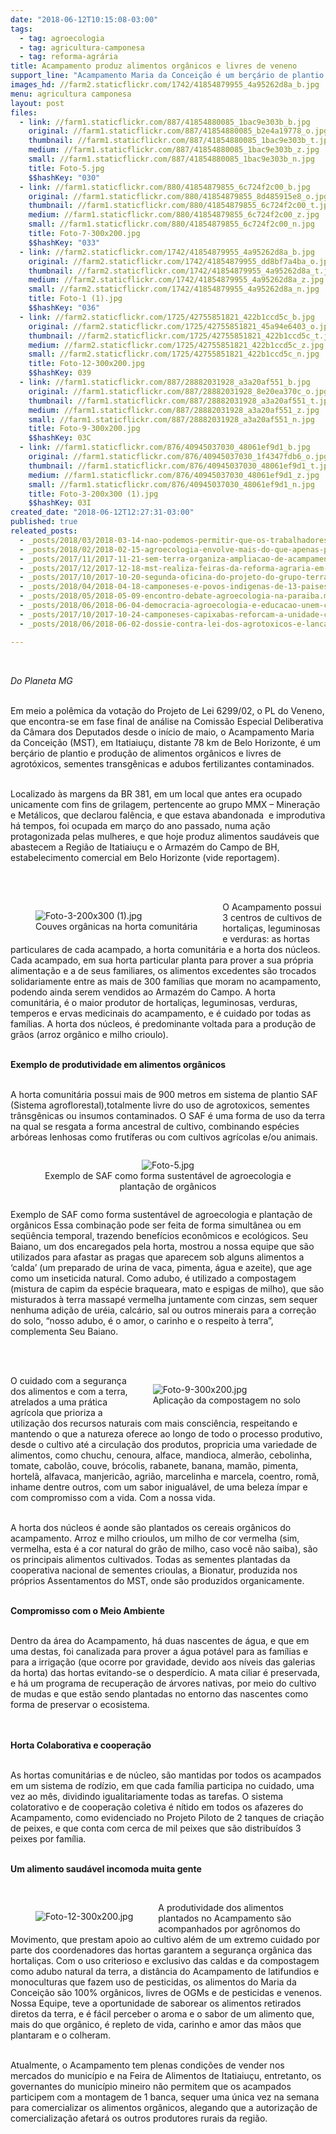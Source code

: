 ```yaml
---
date: "2018-06-12T10:15:08-03:00"
tags:
  - tag: agroecologia
  - tag: agricultura-camponesa
  - tag: reforma-agrária
title: Acampamento produz alimentos orgânicos e livres de veneno
support_line: "Acampamento Maria da Conceição é um berçário de plantio e produção de alimentos orgânicos e livres de agrotóxicos\n"
images_hd: //farm2.staticflickr.com/1742/41854879955_4a95262d8a_b.jpg
menu: agricultura camponesa
layout: post
files:
  - link: //farm1.staticflickr.com/887/41854880085_1bac9e303b_b.jpg
    original: //farm1.staticflickr.com/887/41854880085_b2e4a19778_o.jpg
    thumbnail: //farm1.staticflickr.com/887/41854880085_1bac9e303b_t.jpg
    medium: //farm1.staticflickr.com/887/41854880085_1bac9e303b_z.jpg
    small: //farm1.staticflickr.com/887/41854880085_1bac9e303b_n.jpg
    title: Foto-5.jpg
    $$hashKey: "030"
  - link: //farm1.staticflickr.com/880/41854879855_6c724f2c00_b.jpg
    original: //farm1.staticflickr.com/880/41854879855_8d485915e8_o.jpg
    thumbnail: //farm1.staticflickr.com/880/41854879855_6c724f2c00_t.jpg
    medium: //farm1.staticflickr.com/880/41854879855_6c724f2c00_z.jpg
    small: //farm1.staticflickr.com/880/41854879855_6c724f2c00_n.jpg
    title: Foto-7-300x200.jpg
    $$hashKey: "033"
  - link: //farm2.staticflickr.com/1742/41854879955_4a95262d8a_b.jpg
    original: //farm2.staticflickr.com/1742/41854879955_dd8bf7a4ba_o.jpg
    thumbnail: //farm2.staticflickr.com/1742/41854879955_4a95262d8a_t.jpg
    medium: //farm2.staticflickr.com/1742/41854879955_4a95262d8a_z.jpg
    small: //farm2.staticflickr.com/1742/41854879955_4a95262d8a_n.jpg
    title: Foto-1 (1).jpg
    $$hashKey: "036"
  - link: //farm2.staticflickr.com/1725/42755851821_422b1ccd5c_b.jpg
    original: //farm2.staticflickr.com/1725/42755851821_45a94e6403_o.jpg
    thumbnail: //farm2.staticflickr.com/1725/42755851821_422b1ccd5c_t.jpg
    medium: //farm2.staticflickr.com/1725/42755851821_422b1ccd5c_z.jpg
    small: //farm2.staticflickr.com/1725/42755851821_422b1ccd5c_n.jpg
    title: Foto-12-300x200.jpg
    $$hashKey: 039
  - link: //farm1.staticflickr.com/887/28882031928_a3a20af551_b.jpg
    original: //farm1.staticflickr.com/887/28882031928_8e20ea370c_o.jpg
    thumbnail: //farm1.staticflickr.com/887/28882031928_a3a20af551_t.jpg
    medium: //farm1.staticflickr.com/887/28882031928_a3a20af551_z.jpg
    small: //farm1.staticflickr.com/887/28882031928_a3a20af551_n.jpg
    title: Foto-9-300x200.jpg
    $$hashKey: 03C
  - link: //farm1.staticflickr.com/876/40945037030_48061ef9d1_b.jpg
    original: //farm1.staticflickr.com/876/40945037030_1f4347fdb6_o.jpg
    thumbnail: //farm1.staticflickr.com/876/40945037030_48061ef9d1_t.jpg
    medium: //farm1.staticflickr.com/876/40945037030_48061ef9d1_z.jpg
    small: //farm1.staticflickr.com/876/40945037030_48061ef9d1_n.jpg
    title: Foto-3-200x300 (1).jpg
    $$hashKey: 03I
created_date: "2018-06-12T12:27:31-03:00"
published: true
releated_posts:
  - _posts/2018/03/2018-03-14-nao-podemos-permitir-que-os-trabalhadores-comam-alimentos-envenenados-diz-produtor-de-organicos.md
  - _posts/2018/02/2018-02-15-agroecologia-envolve-mais-do-que-apenas-produzir-defende-agricultor.md
  - _posts/2017/11/2017-11-21-sem-terra-organiza-ampliacao-de-acampamento-agroecologico-no-vale-do-paraiba.md
  - _posts/2017/12/2017-12-18-mst-realiza-feiras-da-reforma-agraria-em-todo-pais-como-alternativa-de-alimentacao-saudavel-e-livre-de-agrotoxicos.md
  - _posts/2017/10/2017-10-20-segunda-oficina-do-projeto-do-grupo-terra-e-vida-acontecera-nessa-sexta-feira-20-em-passo-fundo.md
  - _posts/2018/04/2018-04-18-camponeses-e-povos-indigenas-de-13-paises-debatem-o-uso-das-sementes-crioulas-no-rio-grande-do-sul.md
  - _posts/2018/05/2018-05-09-encontro-debate-agroecologia-na-paraiba.md
  - _posts/2018/06/2018-06-04-democracia-agroecologia-e-educacao-unem-campo-e-cidade-nas-ruas-de-belo-horizonte.md
  - _posts/2017/10/2017-10-24-camponeses-capixabas-reforcam-a-unidade-com-a-pratica-de-rocas-coletivas.md
  - _posts/2018/06/2018-06-02-dossie-contra-lei-dos-agrotoxicos-e-lancado-durante-o-iv-ena.md

---
```

<p>&nbsp;</p>

<p><em>Do Planeta MG</em></p>

<p><br />
Em meio a pol&ecirc;mica da vota&ccedil;&atilde;o do Projeto de Lei 6299/02, o PL do Veneno, que encontra-se em fase final de an&aacute;lise na Comiss&atilde;o Especial Deliberativa da C&acirc;mara dos Deputados desde o in&iacute;cio de maio, o Acampamento Maria da Concei&ccedil;&atilde;o (MST), em Itatiaiu&ccedil;u, distante 78 km de Belo Horizonte, &eacute; um ber&ccedil;&aacute;rio de plantio e produ&ccedil;&atilde;o de alimentos org&acirc;nicos e livres de agrot&oacute;xicos, sementes transg&ecirc;nicas e adubos fertilizantes contaminados.</p>

<p><br />
Localizado &agrave;s margens da BR 381, em um local que antes era ocupado unicamente com fins de grilagem, pertencente ao grupo MMX &ndash; Minera&ccedil;&atilde;o e Met&aacute;licos, que declarou fal&ecirc;ncia, e que estava abandonada&nbsp; e improdutiva h&aacute; tempos, foi ocupada em mar&ccedil;o do ano passado, numa a&ccedil;&atilde;o protagonizada pelas mulheres, e que hoje produz alimentos saud&aacute;veis que abastecem a Regi&atilde;o de Itatiaiu&ccedil;u e o Armaz&eacute;m do Campo de BH, estabelecimento comercial em Belo Horizonte (vide reportagem).</p>

<p><br />
&nbsp;</p>

<figure class="image" style="float:left"><img alt="Foto-3-200x300 (1).jpg" src="//farm1.staticflickr.com/876/40945037030_48061ef9d1_b.jpg" />
<figcaption>Couves org&acirc;nicas na horta comunit&aacute;ria</figcaption>
</figure>

<p>O Acampamento possui 3 centros de cultivos de hortali&ccedil;as, leguminosas e verduras: as hortas particulares de cada acampado, a horta comunit&aacute;ria e a horta dos n&uacute;cleos. Cada acampado, em sua horta particular planta para prover a sua pr&oacute;pria alimenta&ccedil;&atilde;o e a de seus familiares, os alimentos excedentes s&atilde;o trocados solidariamente entre as mais de 300 fam&iacute;lias que moram no acampamento, podendo ainda serem vendidos ao Armaz&eacute;m do Campo. A horta comunit&aacute;ria, &eacute; o maior produtor de hortali&ccedil;as, leguminosas, verduras, temperos e ervas medicinais do acampamento, e &eacute; cuidado por todas as fam&iacute;lias. A horta dos n&uacute;cleos, &eacute; predominante voltada para a produ&ccedil;&atilde;o de gr&atilde;os (arroz org&acirc;nico e milho crioulo).</p>

<p><br />
<strong>Exemplo de produtividade em alimentos org&acirc;nicos</strong></p>

<p><br />
A horta comunit&aacute;ria possui mais de 900 metros em sistema de plantio SAF (Sistema agroflorestal),totalmente livre do uso de agrotoxicos, sementes tr&acirc;nsg&ecirc;nicas ou insumos contaminados. O SAF &eacute; uma forma de uso da terra na qual se resgata a forma ancestral de cultivo, combinando esp&eacute;cies arb&oacute;reas lenhosas como frut&iacute;feras ou com cultivos agr&iacute;colas e/ou animais.</p>

<div style="text-align:center">
<figure class="image" style="display:inline-block"><img alt="Foto-5.jpg" src="//farm1.staticflickr.com/887/41854880085_1bac9e303b_b.jpg" />
<figcaption>Exemplo de SAF como forma sustent&aacute;vel de agroecologia e planta&ccedil;&atilde;o de org&acirc;nicos</figcaption>
</figure>
</div>

<p>Exemplo de SAF como forma sustent&aacute;vel de agroecologia e planta&ccedil;&atilde;o de org&acirc;nicos Essa combina&ccedil;&atilde;o pode ser feita de forma simult&acirc;nea ou em seq&uuml;&ecirc;ncia temporal, trazendo benef&iacute;cios econ&ocirc;micos e ecol&oacute;gicos. Seu Baiano, um dos encaregados pela horta, mostrou a nossa equipe que s&atilde;o utilizados para afastar as pragas que aparecem sob alguns alimentos a &lsquo;calda&rsquo; (um preparado de urina de vaca, pimenta, &aacute;gua e azeite), que age como um inseticida natural. Como adubo, &eacute; utilizado a compostagem (mistura de capim da esp&eacute;cie braqueara, mato e espigas de milho), que s&atilde;o misturados &agrave; terra massap&eacute; vermelha juntamente com cinzas, sem sequer nenhuma adi&ccedil;&atilde;o de ur&eacute;ia, calc&aacute;rio, sal ou outros minerais para a corre&ccedil;&atilde;o do solo, &ldquo;nosso adubo, &eacute; o amor, o carinho e o respeito &agrave; terra&rdquo;, complementa Seu Baiano.</p>

<p><br />
&nbsp;</p>

<figure class="image" style="float:right"><img alt="Foto-9-300x200.jpg" src="//farm1.staticflickr.com/887/28882031928_a3a20af551_b.jpg" />
<figcaption>Aplica&ccedil;&atilde;o da compostagem no solo</figcaption>
</figure>

<p>O cuidado com a seguran&ccedil;a dos alimentos e com a terra, atrelados a uma pr&aacute;tica agr&iacute;cola que prioriza a utiliza&ccedil;&atilde;o dos recursos naturais com mais consci&ecirc;ncia, respeitando e mantendo o que a natureza oferece ao longo de todo o processo produtivo, desde o cultivo at&eacute; a circula&ccedil;&atilde;o dos produtos, propricia uma variedade de alimentos, como chuchu, cenoura, alface, mandioca, almer&atilde;o, cebolinha, tomate, cabol&atilde;o, couve, br&oacute;colis, rabanete, banana, mam&atilde;o, pimenta, hortel&atilde;, alfavaca, manjeric&atilde;o, agri&atilde;o, marcelinha e marcela, coentro, rom&atilde;, inhame dentre outros, com um sabor inigual&aacute;vel, de uma beleza &iacute;mpar e com compromisso com a vida. Com a nossa vida.</p>

<p><br />
A horta dos n&uacute;cleos &eacute; aonde s&atilde;o plantados os cereais org&acirc;nicos do acampamento. Arroz e milho crioulos, um milho de cor vermelha (sim, vermelha, esta &eacute; a cor natural do gr&atilde;o de milho, caso voc&ecirc; n&atilde;o saiba), s&atilde;o os principais alimentos cultivados. Todas as sementes plantadas da cooperativa nacional de sementes crioulas, a Bionatur, produzida nos pr&oacute;prios Assentamentos do MST, onde s&atilde;o produzidos organicamente.</p>

<p><br />
<strong>Compromisso com o Meio Ambiente</strong></p>

<p><br />
Dentro da &aacute;rea do Acampamento, h&aacute; duas nascentes de &aacute;gua, e que em uma destas, foi canalizada para prover a &aacute;gua pot&aacute;vel para as fam&iacute;lias e para a irriga&ccedil;&atilde;o (que ocorre por gravidade, devido aos n&iacute;veis das galerias da horta) das hortas evitando-se o desperd&iacute;cio. A mata ciliar &eacute; preservada, e h&aacute; um programa de recupera&ccedil;&atilde;o de &aacute;rvores nativas, por meio do cultivo de mudas e que est&atilde;o sendo plantadas no entorno das nascentes como forma de preservar o ecosistema.</p>

<p><br />
<br />
<strong>Horta Colaborativa e coopera&ccedil;&atilde;o</strong></p>

<p><br />
As hortas comunit&aacute;rias e de n&uacute;cleo, s&atilde;o mantidas por todos os acampados em um sistema de rod&iacute;zio, em que cada fam&iacute;lia participa no cuidado, uma vez ao m&ecirc;s, dividindo igualitariamente todas as tarefas. O sistema colatorativo e de coopera&ccedil;&atilde;o coletiva &eacute; n&iacute;tido em todos os afazeres do Acampamento, como evidenciado no Projeto Piloto de 2 tanques de cria&ccedil;&atilde;o de peixes, e que conta com cerca de mil peixes que s&atilde;o distribu&iacute;dos 3 peixes por fam&iacute;lia.</p>

<p><br />
<strong>Um alimento saud&aacute;vel incomoda muita gente</strong></p>

<p>&nbsp;</p>

<figure class="image" style="float:left"><img alt="Foto-12-300x200.jpg" src="//farm2.staticflickr.com/1725/42755851821_422b1ccd5c_b.jpg" />
<figcaption></figcaption>
</figure>

<p>A produtividade dos alimentos plantados no Acampamento s&atilde;o acompanhados por agr&ocirc;nomos do Movimento, que prestam apoio ao cultivo al&eacute;m de um extremo cuidado por parte dos coordenadores das hortas garantem a seguran&ccedil;a org&acirc;nica das hortali&ccedil;as. Com o uso criterioso e exclusivo das caldas e da compostagem como adubo natural da terra, a dist&acirc;ncia do Acampamento de latifundios e monoculturas que fazem uso de pesticidas, os alimentos do Maria da Concei&ccedil;&atilde;o s&atilde;o 100% org&acirc;nicos, livres de OGMs e de pesticidas e venenos. Nossa Equipe, teve a oportunidade de saborear os alimentos retirados diretos da terra, e &eacute; f&aacute;cil perceber o aroma e o sabor de um alimento que, mais do que org&acirc;nico, &eacute; repleto de vida, carinho e amor das m&atilde;os que plantaram e o colheram.</p>

<p><br />
Atualmente, o Acampamento tem plenas condi&ccedil;&otilde;es de vender nos mercados do munic&iacute;pio e na Feira de Alimentos de Itatiaiu&ccedil;u, entretanto, os governantes do munic&iacute;pio mineiro n&atilde;o permitem que os acampados participem com a montagem de 1 banca, sequer uma &uacute;nica vez na semana para comercializar os alimentos org&acirc;nicos, alegando que a autoriza&ccedil;&atilde;o de comercializa&ccedil;&atilde;o afetar&aacute; os outros produtores rurais da regi&atilde;o.</p>
